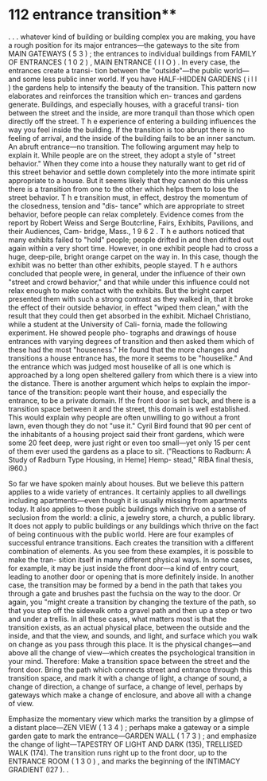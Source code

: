 # 112 entrance transition**

. . . whatever kind of building or building complex you are making, you have a rough position for its major entrances—the gateways	to	the	site	from	MAIN	GATEWAYS	( 5 3 )	;	the	entrances	to individual	buildings	from	FAMILY	OF	ENTRANCES	( 1 0 2 ) ,	MAIN ENTRANCE	( I I O ) .	In	every	case,	the	entrances	create	a	transi- tion between the "outside"—the public world—and some less public	inner	world.	If	you	have	HALF-HIDDEN	GARDENS	( i l l )
the gardens help to intensify the beauty of the transition. This pattern now elaborates and reinforces the transition which en- trances and gardens generate.
Buildings, and especially houses, with a graceful transi- tion between the street and the inside, are more tranquil than those which open directly off the street.
T h e	experience	of	entering	a	building	influences	the	way	you feel inside the building. If the transition is too abrupt there is no feeling of arrival, and the inside of the building fails to be an inner sanctum.
An abruft entrance—no transition.
The following argument may help to explain it. While people are on the street, they adopt a style of "street behavior." When they come into a house they naturally want to get rid of this street behavior and settle down completely into the more intimate spirit appropriate to a house. But it seems likely that they cannot do this unless there is a transition from one to the other which helps	them	to	lose	the	street	behavior.	T h e	transition	must,	in effect, destroy the momentum of the closedness, tension and "dis- tance" which are appropriate to street behavior, before people can relax completely.
Evidence comes from the report by Robert Weiss and Serge Boutcrline, Fairs, Exhibits, Pavilions, and their Audiences, Cam- bridge,	Mass.,	1 9 6 2 .	T h e	authors	noticed	that	many	exhibits failed to "hold" people; people drifted in and then drifted out again within a very short time. However, in one exhibit people had to cross a huge, deep-pile, bright orange carpet on the way in. In this case, though the exhibit was no better than other exhibits,	people	stayed.	T h e	authors	concluded	that	people	were, in general, under the influence of their own "street and crowd behavior," and that while under this influence could not relax enough to make contact with the exhibits. But the bright carpet presented them with such a strong contrast as they walked in, that it broke the effect of their outside behavior, in effect "wiped
them clean," with the result that they could then get absorbed in the exhibit.
Michael Christiano, while a student at the University of Cali- fornia, made the following experiment. He showed people pho- tographs and drawings of house entrances with varying degrees of transition and then asked them which of these had the most "houseness." He found that the more changes and transitions a house entrance has, the more it seems to be "houselike." And the entrance which was judged most houselike of all is one which is approached by a long open sheltered gallery from which there is a view into the distance.
There is another argument which helps to explain the impor- tance of the transition: people want their house, and especially the entrance, to be a private domain. If the front door is set back, and there is a transition space between it and the street, this domain is well established. This would explain why people are often unwilling to go without a front lawn, even though they do not "use it." Cyril Bird found that 90 per cent of the inhabitants of a housing project said their front gardens, which were some 20 feet deep, were just right or even too small—yet only 15 per cent of them ever used the gardens as a place to sit. ("Reactions to Radburn: A Study of Radburn Type Housing, in Heme] Hemp- stead," RIBA final thesis, i960.)

So far we have spoken mainly about houses. But we believe this pattern applies to a wide variety of entrances. It certainly applies to all dwellings including apartments—even though it is usually missing from apartments today. It also applies to those public buildings which thrive on a sense of seclusion from the world: a clinic, a jewelry store, a church, a public library. It does not apply to public buildings or any buildings which thrive on the fact of being continuous with the public world.
Here are four examples of successful entrance transitions.
Each creates the transition with a different combination of elements.
As you see from these examples, it is possible to make the tran- sition itself in many different physical ways. In some cases, for example, it may be just inside the front door—a kind of entry court, leading to another door or opening that is more definitely inside. In another case, the transition may be formed by a bend in the path that takes you through a gate and brushes past the fuchsia on the way to the door. Or again, you "might create a transition by changing the texture of the path, so that you step off the sidewalk onto a gravel path and then up a step or two and under a trellis.
In all these cases, what matters most is that the transition exists, as an actual physical place, between the outside and the inside, and that the view, and sounds, and light, and surface which you walk on change as you pass through this place. It is the physical changes—and above all the change of view—which creates the psychological transition in your mind.
Therefore:
Make a transition space between the street and the front door. Bring the path which connects street and entrance through this transition space, and mark it with a change of light, a change of sound, a change of direction, a change of surface, a change of level, perhaps by gateways which make a change of enclosure, and above all with a change of view.

Emphasize the momentary view which marks the transition by a glimpse	of	a	distant	place—ZEN	VIEW	( 1 3 4 ) ;	perhaps	make	a gateway or a simple garden gate to mark the entrance—GARDEN WALL	( 1 7 3 ) ;	and	emphasize	the	change	of	light—TAPESTRY	OF LIGHT AND DARK (135), TRELLISED WALK (174). The transition runs right up to the front door, up to the ENTRANCE ROOM ( 1 3 0 ) ,	and	marks	the	beginning	of	the	INTIMACY	GRADIENT (I27 ). .
